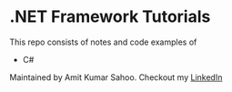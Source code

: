 # .NET Framework Tutorials

This repo consists of notes and code examples of 
- C# 

Maintained by Amit Kumar Sahoo. Checkout my [LinkedIn](https://www.linkedin.com/in/amit-kumar-sahoo-web/)